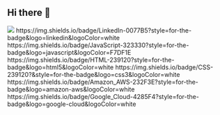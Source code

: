 ## Hi there 👋

<!--
**Rai123100/Rai123100** is a ✨ _special_ ✨ repository because its `README.md` (this file) appears on your GitHub profile.

Here are some ideas to get you started:

- 🔭 I’m currently working on ...
- 🌱 I’m currently learning ...
- 👯 I’m looking to collaborate on ...
- 🤔 I’m looking for help with ...
- 💬 Ask me about ...
- 📫 How to reach me: ...
- 😄 Pronouns: ...
- ⚡ Fun fact: ...
-->
<img src="[BadgeURLAqui](https://img.shields.io/badge/GitHub-100000?style=for-the-badge&logo=github&logoColor=white)" />
https://img.shields.io/badge/LinkedIn-0077B5?style=for-the-badge&logo=linkedin&logoColor=white
https://img.shields.io/badge/JavaScript-323330?style=for-the-badge&logo=javascript&logoColor=F7DF1E
https://img.shields.io/badge/HTML-239120?style=for-the-badge&logo=html5&logoColor=white
https://img.shields.io/badge/CSS-239120?&style=for-the-badge&logo=css3&logoColor=white
https://img.shields.io/badge/Amazon_AWS-232F3E?style=for-the-badge&logo=amazon-aws&logoColor=white
https://img.shields.io/badge/Google_Cloud-4285F4?style=for-the-badge&logo=google-cloud&logoColor=white
